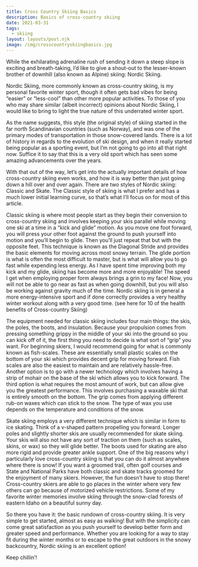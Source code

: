 ```yaml
---
title: Cross Country Skiing Basics
description: Basics of cross-country skiing
date: 2021-03-31
tags:
  - skiing
layout: layouts/post.njk
image: /img/crosscountryskiingbasics.jpg
---
```


While the exhilarating adrenaline rush of sending it down a steep slope is exciting and breath-taking, I’d like to give a shout-out to the lesser-known brother of downhill (also known as Alpine) skiing: Nordic Skiing. 

Nordic Skiing, more commonly known as cross-country skiing, is my personal favorite winter sport, though it often gets bad vibes for being “easier” or “less-cool” than other more popular activities. To those of you who may share similar (albeit incorrect) opinions about Nordic Skiing, I would like to bring to light the true nature of this underrated winter sport.

As the name suggests, this style (the original style) of skiing started in the far north Scandinavian countries (such as Norway), and was one of the primary modes of transportation in those snow-covered lands. There is a lot of history in regards to the evolution of ski design, and when it really started being popular as a sporting event, but I’m not going to go into all that right now. Suffice it to say that this is a very old sport which has seen some amazing advancements over the years.

With that out of the way, let’s get into the actually important details of how cross-country skiing even works, and how it is way better than just going down a hill over and over again.  There are two styles of Nordic skiing: Classic and Skate. The Classic style of skiing is what I prefer and has a much lower initial learning curve, so that’s what I’ll focus on for most of this article. 

Classic skiing is where most people start as they begin their conversion to cross-country skiing and involves keeping your skis parallel while moving one ski at a time in a “kick and glide” motion. As you move one foot forward, you will press your other foot against the ground to push yourself into motion and you’ll begin to glide. Then you’ll just repeat that but with the opposite feet.
This technique is known as the Diagonal Stride and provides the basic elements for moving across most snowy terrain. The glide portion is what is often the most difficult to master, but is what will allow you to go fast while expending less energy.  As I have spent time improving both my kick and my glide, skiing has become more and more enjoyable! The speed I get when employing proper form always brings a grin to my face! Now, you will not be able to go near as fast as when going downhill, but you will also be working against gravity much of the time. Nordic skiing is in general a more energy-intensive sport and if done correctly provides a very healthy winter workout along with a very good time. (see here for 10 of the health benefits of Cross-country Skiing)

The equipment needed for classic skiing includes four main things: the skis, the poles, the boots, and insulation. Because your propulsion comes from pressing something grippy in the middle of your ski into the ground so you can kick off of it, the first thing you need to decide is what sort of “grip” you want. For beginning skiers, I would recommend going for what is commonly known as fish-scales. These are essentially small plastic scales on the bottom of your ski which provides decent grip for moving forward. Fish scales are also the easiest to maintain and are relatively hassle-free. Another option is to go with a newer technology which involves having a strip of mohair on the base of the ski which allows you to kick forward. The third option is what requires the most amount of work, but can allow give you the greatest performance. This involves purchasing a waxable ski that is entirely smooth on the bottom. The grip comes from applying different rub-on waxes which can stick to the snow. The type of wax you use depends on the temperature and conditions of the snow. 

Skate skiing employs a very different technique which is similar in form to ice skating. Think of a v-shaped pattern propelling you forward. Longer poles and slightly shorter skis are usually recommended for skate skiing. Your skis will also not have any sort of traction on them (such as scales, skins, or wax) so they will glide better. The boots used for skating are also more rigid and provide greater ankle support.
One of the big reasons why I particularly love cross-country skiing is that you can do it almost anywhere where there is snow! If you want a groomed trail, often golf courses and State and National Parks have both classic and skate tracks groomed for the enjoyment of many skiers. However, the fun doesn’t have to stop there! Cross-country skiers are able to go places in the winter where very few others can go because of motorized vehicle restrictions. Some of my favorite winter memories involve skiing through the snow-clad forests of eastern Idaho on a beautiful sunny day.  

So there you have it: the basic rundown of cross-country skiing. It is very simple to get started, almost as easy as walking! But with the simplicity can come great satisfaction as you push yourself to develop better form and greater speed and performance. Whether you are looking for a way to stay fit during the winter months or to escape to the great outdoors in the snowy backcountry, Nordic skiing is an excellent option! 

Keep chillin’!